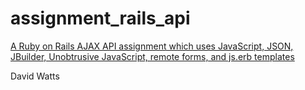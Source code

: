 assignment_rails_api
=====================

[A Ruby on Rails AJAX API assignment which uses JavaScript, JSON, JBuilder, Unobtrusive JavaScript, remote forms, and js.erb templates](http://www.vikingcodeschool.com)

David Watts
